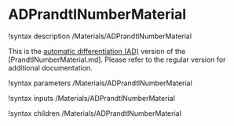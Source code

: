# ADPrandtlNumberMaterial

!syntax description /Materials/ADPrandtlNumberMaterial

This is the [automatic differentiation (AD)](automatic_differentiation/index.md) version of the
[PrandtlNumberMaterial.md]. Please refer to the regular version for additional documentation.

!syntax parameters /Materials/ADPrandtlNumberMaterial

!syntax inputs /Materials/ADPrandtlNumberMaterial

!syntax children /Materials/ADPrandtlNumberMaterial
